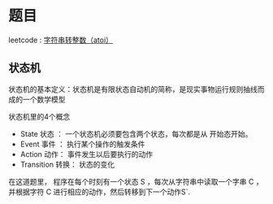 # 题目

leetcode : [字符串转整数（atoi）](https://leetcode-cn.com/problems/string-to-integer-atoi/)

##  状态机

状态机的基本定义：状态机是有限状态自动机的简称，是现实事物运行规则抽线而成的一个数学模型

状态机里的4个概念
- State 状态 ： 一个状态机必须要包含两个状态，每次都是从 开始态开始。
- Event 事件 ： 执行某个操作的触发条件
- Action 动作： 事件发生以后要执行的动作
- Transition 转换： 状态的变化


在这道题里， 程序在每个时刻有一个状态 S ，每次从字符串中读取一个字串 C ，并根据字符 C 进行相应的动作，然后转移到下一个动作S`.

